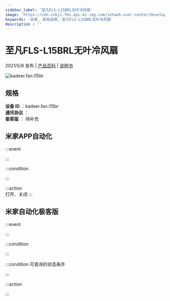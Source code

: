 ```yaml
---
sidebar_label: '至凡FLS-L15BRL无叶冷风扇'
image: 'https://cdn.cnbj1.fds.api.mi-img.com/iotweb-user-center/developer_1678870953777Wr6sqLq4.png?GalaxyAccessKeyId=AKVGLQWBOVIRQ3XLEW&Expires=9223372036854775807&Signature=MnxACGRcqk0T9u3k5pz43GlRMog='
keywords: '米家, 其他品牌, 至凡FLS-L15BRL无叶冷风扇'
description : ''
---
```

# 至凡FLS-L15BRL无叶冷风扇

2021/5/8 发布 | [产品百科](https://home.mi.com/webapp/content/baike/product/index.html?model=kadeer.fan.l15br/) | [说明书](https://home.mi.com/views/introduction.html?model=kadeer.fan.l15br&region=cn)

![kadeer.fan.l15br](https://cdn.cnbj1.fds.api.mi-img.com/iotweb-user-center/developer_1678870953777Wr6sqLq4.png?GalaxyAccessKeyId=AKVGLQWBOVIRQ3XLEW&Expires=9223372036854775807&Signature=MnxACGRcqk0T9u3k5pz43GlRMog=)

## 规格  
> 
**设备 ID** ：kadeer.fan.l15br  
**通讯协议** ：  
**极客版**  ： 待补充 


## 米家APP自动化  

:::event  

:::

:::condition  

:::

:::action   
打开、关闭
:::

## 米家自动化极客版  

:::event  

:::

:::condition  

:::

:::condition 可查询的状态条件  

:::

:::action  

:::

        
